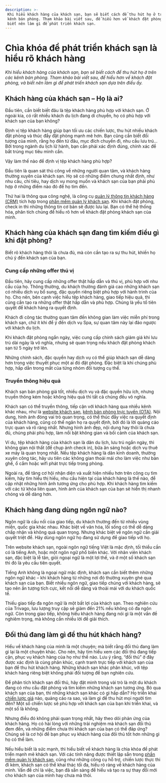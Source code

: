 ```yaml
---
description: >-
 Khi hiểu khách hàng của khách sạn, bạn sẽ biết cách để thu hút họ ở trên các
 kênh bán phòng. Tham khảo bài viết sau, để hiểu hơn về khách đặt phòng, và
 biết nên làm gì để phát triển khách sạn.
---
```


# Chìa khóa để phát triển khách sạn là hiểu rõ khách hàng

_Khi hiểu khách hàng của khách sạn, bạn sẽ biết cách để thu hút họ ở trên các kênh bán phòng. Tham khảo bài viết sau, để hiểu hơn về khách đặt phòng, và biết nên làm gì để phát triển khách sạn dựa trên điều ấy._

## Khách hàng của khách sạn – Họ là ai?

Đầu tiên, cần biết biết đâu là tệp khách hàng phù hợp với khách sạn. Ở ngoài kia, có rất nhiều khách du lịch đang di chuyển, họ có phù hợp với khách sạn của bạn không?

Định vị tệp khách hàng giúp bạn tối ưu các chiến lược, thu hút nhiều khách đặt phòng và thúc đẩy đặt phòng mạnh mẽ hơn. Bạn cũng cần biết đối tượng của mình, rằng họ đến từ đâu, mục đích chuyến đi, nhu cầu lưu trú… Bởi trong ngành du lịch lữ hành, bạn cần phải xác định đúng, chính xác để bắt trúng mục tiêu mình cần.

Vậy làm thế nào để định vị tệp khách hàng phù hợp?

Đầu tiên là quan sát thủ công về những người quan tâm, và khách hàng thường xuyên của khách sạn. Họ sẽ có những điểm chung nhất định, như nhu cầu, chi tiêu, hay dịch vụ mong muốn và khách sạn của bạn phải phù hợp ở những điểm nào đó để họ tìm đến.

Thứ hai là thông qua công nghệ, là công cụ [quản lý thông tin khách hàng (CRM)](https://bluejaypms.com/article/quan-ly-khach-hang-164) tích hợp trong [phần mềm quản lý khách sạn](https://bluejaypms.com/pms). Khi khách đặt phòng, check in thì những thông tin cơ bản sẽ được lưu lại. Bạn có thể hệ thống hóa, phân tích chúng để hiểu rõ hơn về khách đặt phòng khách sạn của mình.

## Khách hàng của khách sạn đang tìm kiếm điều gì khi đặt phòng?

Biết rõ khách hàng thôi là chưa đủ, mà còn cần tạo ra sự thu hút, khiến họ chú ý đến khách sạn của bạn.

### Cung cấp những offer thú vị

Đầu tiên, hãy cung cấp những offer thật hấp dẫn và thú vị, phù hợp với nhu cầu của họ. Thông thường, du khách thường đánh giá cao những khách sạn có nhiều dịch vụ bổ sung, đặc quyền riêng biệt phù hợp với hành trình của họ. Cho nên, bên cạnh việc hiểu tệp khách hàng, giao tiếp hiệu quả, thì cũng cần tạo ra những offer thật hấp dẫn và phù hợp. Chúng là yếu tố tiên quyết để khách hàng ra quyết định.

Khách đi công tác thường quan tâm đến không gian làm việc miễn phí trong khách sạn, chứ ít khi để ý đến dịch vụ Spa, sự quan tâm này lại đảo ngược với khách du lịch.

Khi khách đặt phòng ngắn ngày, việc cung cấp chính sách giảm giá khi lưu trú dài ngày là vô nghĩa, nhưng sẽ quan trọng nếu khách đặt phòng khách sạn từ 5 ngày trở lên.

Những chính sách, đặc quyền hay dịch vụ có thể giúp khách sạn dễ dàng hơn trong việc thuyết phục một ai đó đặt phòng. Đặc biệt là khi chúng phù hợp, hấp dẫn trong mắt của từng nhóm đối tượng cụ thể.

### Truyền thông hiệu quả

Khách sạn bán phòng giá tốt, nhiều dịch vụ và đặc quyền hữu ích, nhưng truyền thông kém hoặc không hiệu quả thì tất cả chúng đều vô nghĩa.

Khách sạn có thể truyền thông, tiếp cận với khách hàng qua nhiều kênh khác nhau, như là [website khách sạn](https://bluejaypms.com/article/website-khach-san-quan-trong-152), [kênh bán phòng trực tuyến (OTA)](https://bluejaypms.com/article/cach-cai-thien-su-nhan-dien-cua-khach-san-tren-cac-kenh-ota-96). Nội dung, hình ảnh đóng vai trò quan trọng, có thể thúc đẩy việc ra quyết định của khách hàng, cũng có thể ngăn họ ra quyết định, bởi đó là lời quảng cáo trực quan và rõ ràng nhất. Nhưng hình ảnh đẹp, nội dung hay thôi là chưa đủ, chúng phải phù hợp, làm nổi bật không gian và bối cảnh của khách sạn.

Ví dụ, tệp khách hàng của khách sạn là dân du lịch, lưu trú ngắn ngày, thì không gian nội thất (để chụp ảnh check in), bữa ăn sáng hoặc dịch vụ thuê xe máy là quan trọng nhất. Nếu tệp khách hàng là dân kinh doanh, thường xuyên công tác, hãy ưu tiên các không gian thoải mái cho làm việc như bàn ghế, ổ cắm hoặc wifi phát trực tiếp trong phòng.

Ngoài ra, để tăng cơ hội nhận diện và xuất hiện nhiều hơn trên công cụ tìm kiếm, hãy tìm hiểu thị hiếu, nhu cầu hiện tại của khách hàng là thế nào, để cập nhật những hình ảnh tương ứng cho phù hợp. Khi khách hàng tìm kiếm với các từ khóa liên quan, hình ảnh của khách sạn của bạn sẽ hiển thị nhanh chóng và dễ dàng hơn.

## Khách hàng đang dùng ngôn ngữ nào?

Ngôn ngữ là cầu nối của giao tiếp, du khách thường đến từ nhiều vùng miền, quốc gia khác nhau. Khác biệt về văn hóa, lối sống có thể dễ dàng chấp nhận và không quá quan trọng. Nhưng khác biệt về ngôn ngữ cần giải quyết triệt để. Hãy dùng ngôn ngữ họ đang sử dụng để giao tiếp với họ.

Trên website khách sạn, ngoài ngôn ngữ tiếng Việt là mặc định, tối thiểu cần có là tiếng Anh, hoặc một ngôn ngữ phổ biến khác. Với nhân viên khách sạn, đặc biệt là lễ tân, giỏi ngoại ngữ là một lợi thế, và ở một số khách sạn thì đó là yêu cầu tiên quyết.

Tiếng Anh không là ngoại ngữ mặc định, khách sạn cần biết thêm những ngôn ngữ khác – khi khách hàng từ những nơi đó thường xuyên ghé qua khách sạn của bạn. Biết nhiều ngôn ngữ, giao tiếp chúng với khách hàng, sẽ tạo nên ấn tượng tích cực, kết nối dễ dàng và thoải mái với du khách quốc tế.

Thiếu giao tiếp đa ngôn ngữ là một bất lợi của khách sạn. Theo nghiên cứu của Trivago, lưu lượng truy cập sẽ giảm đến 21% nếu không có đa ngôn ngữ. Còn trong giao tiếp, không hiểu khách hàng đang nói gì là một vấn đề nghiêm trọng, mà không cần nhiều lời để giải thích.

## Đối thủ đang làm gì để thu hút khách hàng?

Hiểu về khách hàng của mình là một chuyện; mà biết rằng đối thủ đang làm gì lại là một chuyện khác. Cho nên, hãy tìm hiểu xem các đối thủ đang tiếp cận, phục vụ khách hàng của họ như thế nào. Lưu ý rằng, “đối thủ” ở đây được xác định là cùng phân khúc, cạnh tranh trực tiếp với khách sạn của bạn để thu hút khách hàng. Những khách sạn khác phân khúc, với tệp khách hàng riêng biệt không phải đối tượng để bạn nghiên cứu.

Để phân tích khách sạn đối thủ, hãy đặt mình trong vài trò là một du khách đang có nhu cầu đặt phòng và tìm kiếm những khách sạn tương ứng. Bỏ qua khách sạn của bạn, thì những khách sạn khác có gì hấp dẫn? Họ triển khai [chiến lược giá](https://bluejaypms.com/article/chien-luoc-gia-127) nào, quảng cáo ra sao, và làm gì để thu hút mọi người tìm đến? Một số chiến lược sẽ phù hợp với khách sạn của bạn khi triển khai, và một số là không.

Nhưng điều đó không phải quan trọng nhất, hãy theo dõi phản ứng của khách hàng. Họ có hài lòng với những trải nghiệm mà khách sạn đối thủ đem đến, và những điểm chưa thì khách sạn của bạn có thể đáp ứng? Chúng sẽ là cơ hội để bạn phục vụ khách hàng của đối thủ tốt hơn những gì họ có thể làm.

Nếu hiểu biết là sức mạnh, thì hiểu biết về khách hàng là chìa khóa để phát triển mạnh mẽ khách sạn. Với các tính năng được thiết lập sẵn trong [phần mềm quản lý khách sạn](https://bluejaypms.com/article/tinh-nang-cua-phan-mem-quan-ly-khach-san-pms-92), cũng như những công cụ hỗ trợ, chiến lược thực thi đi kèm, khách sạn có thể khai thác tối đa, hiểu rõ ràng về khách hàng của mình. Vấn đề chỉ là việc, bạn đã sẵn sàng để hiểu và tạo ra sự thay đổi mới cho khách sạn của mình hay chưa mà thôi.
